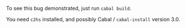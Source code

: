 To see this bug demonstrated, just run `cabal build`.

You need `c2hs` installed, and possibly Cabal / `cabal-install` version 3.0.
